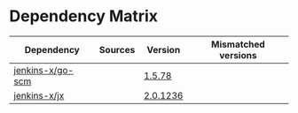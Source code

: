 # Dependency Matrix

Dependency | Sources | Version | Mismatched versions
---------- | ------- | ------- | -------------------
[jenkins-x/go-scm](https://github.com/jenkins-x/go-scm) |  | [1.5.78]() | 
[jenkins-x/jx](https://github.com/jenkins-x/jx) |  | [2.0.1236](https://github.com/jenkins-x/jx/releases/tag/v2.0.1236) | 

